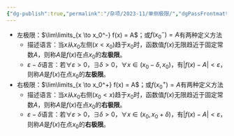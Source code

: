 ```yaml
---
{"dg-publish":true,"permalink":"/杂项/2023-11/单侧极限/","dgPassFrontmatter":true}
---
```


- 左极限：$\lim\limits_{x \to x_0^-} f(x) = A$；或$f(x_0^-) = A$有两种定义方法
	- 描述语言：当$x$从$x_0$左侧$(x<x_0)$趋于$x_0$时，函数值$f(x)$无限趋近于固定常数$A$，则称$A$是$f(x)$在点$x_0$的**左极限**。
	- $\varepsilon - \delta$语言：若$\forall \varepsilon > 0$，$\exists \delta > 0$，$\forall x \in (x_0-\delta, x_0)$，有$|f(x)-A|<\varepsilon$，则称$A$是$f(x)$在点$x_0$的**左极限**。
- 右极限：$\lim\limits_{x \to x_0^+} f(x) = A$；或$f(x_0^+) = A$有两种定义方法
	- 描述语言：当$x$从$x_0$右侧$(x_0<x)$趋于$x_0$时，函数值$f(x)$无限趋近于固定常数$A$，则称$A$是$f(x)$在点$x_0$的**右极限**。
	- $\varepsilon - \delta$语言：若$\forall \varepsilon > 0$，$\exists \delta > 0$，$\forall x \in (x_0, x_0+\delta)$，有$|f(x)-A|<\varepsilon$，则称$A$是$f(x)$在点$x_0$的**右极限**。